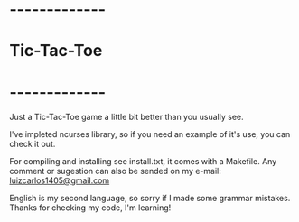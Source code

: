 # -------------
#  Tic-Tac-Toe
# -------------

Just a Tic-Tac-Toe game a little bit better than you usually see.

I've impleted ncurses library, so if you need an example of it's use, you
can check it out.

For compiling and installing see install.txt, it comes with a Makefile.
Any comment or sugestion can also be sended on my e-mail:
luizcarlos1405@gmail.com

English is my second language, so sorry if I made some grammar mistakes.
Thanks for checking my code, I'm learning!
